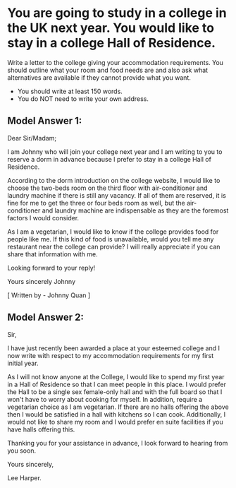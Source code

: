 # You are going to study in a college in the UK next year. You would like to stay in a college Hall of Residence.

Write a letter to the college giving your accommodation requirements. You should outline what your room and food needs are and also ask what alternatives are available if they cannot provide what you want.


 
- You should write at least 150 words.
- You do NOT need to write your own address.


## Model Answer 1:
Dear Sir/Madam;

I am Johnny who will join your college next year and I am writing to you to reserve a dorm in advance because I prefer to stay in a college Hall of Residence.

According to the dorm introduction on the college website, I would like to choose the two-beds room on the third floor with air-conditioner and laundry machine if there is still any vacancy. If all of them are reserved, it is fine for me to get the three or four beds room as well, but the air-conditioner and laundry machine are indispensable as they are the foremost factors I would consider.

As I am a vegetarian, I would like to know if the college provides food for people like me.  If this kind of food is unavailable, would you tell me any restaurant near the college can provide? I will really appreciate if you can share that information with me.

Looking forward to your reply!
 
Yours sincerely
Johnny

[ Written by - Johnny Quan ]
 
## Model Answer 2:
Sir,

I have just recently been awarded a place at your esteemed college and I now write with respect to my accommodation requirements for my first initial year.

As I will not know anyone at the College, I would like to spend my first year in a Hall of Residence so that I can meet people in this place. I would prefer the Hall to be a single sex female-only hall and with the full board so that I won't have to worry about cooking for myself. In addition,  require a vegetarian choice as I am vegetarian. If there are no halls offering the above then I would be satisfied in a hall with kitchens so I can cook. Additionally, I would not like to share my room and I would prefer en suite facilities if you have halls offering this.

Thanking you for your assistance in advance, I look forward to hearing from you soon.

Yours sincerely,

Lee Harper.